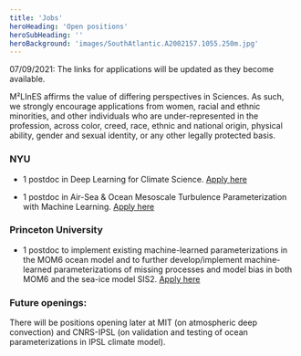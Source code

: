 ```yaml
---
title: 'Jobs'
heroHeading: 'Open positions'
heroSubHeading: ''
heroBackground: 'images/SouthAtlantic.A2002157.1055.250m.jpg'
---
```


07/09/2021: The links for applications will be updated as they become available. 

M²LInES affirms the value of differing perspectives in Sciences. As such, we strongly encourage applications from women, racial and ethnic minorities, and other individuals who are under-represented in the profession, across color, creed, race, ethnic and national origin, physical ability, gender and sexual identity, or any other legally protected basis. 

### NYU 

* 1 postdoc in Deep Learning for Climate Science.  [Apply here](https://apply.interfolio.com/89069) 

* 1 postdoc in Air-Sea & Ocean Mesoscale Turbulence Parameterization with Machine Learning. [Apply here](https://apply.interfolio.com/83079) 


### Princeton University

* 1 postdoc to implement existing machine-learned parameterizations in the MOM6 ocean model and to further develop/implement machine-learned parameterizations of missing processes and model bias in both MOM6 and the sea-ice model SIS2. [Apply here](https://www.princeton.edu/acad-positions/position/20861)


### Future openings:

There will be positions opening later at MIT (on atmospheric deep convection) and CNRS-IPSL (on validation and testing of ocean parameterizations in IPSL climate model).


